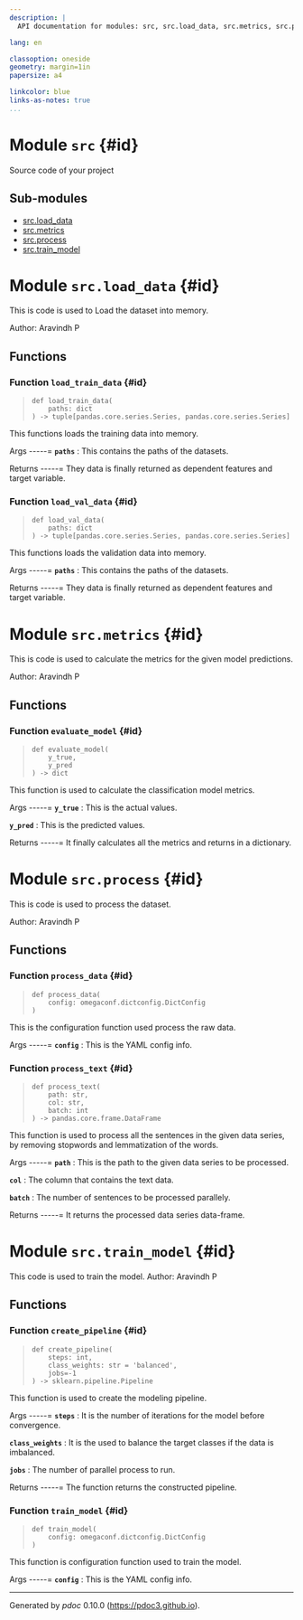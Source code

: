 ```yaml
---
description: |
  API documentation for modules: src, src.load_data, src.metrics, src.process, src.train_model.

lang: en

classoption: oneside
geometry: margin=1in
papersize: a4

linkcolor: blue
links-as-notes: true
...
```


# Module `src` {#id}

Source code of your project

## Sub-modules

* [src.load_data](#module-srcload_data-id)
* [src.metrics](#module-srcmetrics-id)
* [src.process](#module-srcprocess-id)
* [src.train_model](#module-srctrain_model-id)

# Module `src.load_data` {#id}

This is code is used to Load the dataset into memory.

Author: Aravindh P

## Functions

### Function `load_train_data` {#id}

>     def load_train_data(
>         paths: dict
>     ) ‑> tuple[pandas.core.series.Series, pandas.core.series.Series]


This functions loads the training data into memory.

Args
-----=
**```paths```**
:   This contains the paths of the datasets.

Returns
-----=
They data is finally returned as dependent features and target variable.

### Function `load_val_data` {#id}

>     def load_val_data(
>         paths: dict
>     ) ‑> tuple[pandas.core.series.Series, pandas.core.series.Series]


This functions loads the validation data into memory.

Args
-----=
**```paths```**
:   This contains the paths of the datasets.

Returns
-----=
They data is finally returned as dependent features and target variable.

# Module `src.metrics` {#id}

This is code is used to calculate the metrics for the given model predictions.

Author: Aravindh P

## Functions

### Function `evaluate_model` {#id}

>     def evaluate_model(
>         y_true,
>         y_pred
>     ) ‑> dict


This function is used to calculate the classification model metrics.

Args
-----=
**```y_true```**
:   This is the actual values.


**```y_pred```**
:   This is the predicted values.



Returns
-----=
It finally calculates all the metrics and returns in a dictionary.

# Module `src.process` {#id}

This is code is used to process the dataset.

Author: Aravindh P

## Functions

### Function `process_data` {#id}

>     def process_data(
>         config: omegaconf.dictconfig.DictConfig
>     )


This is the configuration function used process the raw data.

Args
-----=
**```config```**
:   This is the YAML config info.

### Function `process_text` {#id}

>     def process_text(
>         path: str,
>         col: str,
>         batch: int
>     ) ‑> pandas.core.frame.DataFrame


This function is used to process all the sentences in the given data series, by removing stopwords and lemmatization of
the words.

Args
-----=
**```path```**
:   This is the path to the given data series to be processed.


**```col```**
:   The column that contains the text data.


**```batch```**
:   The number of sentences to be processed parallely.



Returns
-----=
It returns the processed data series data-frame.

# Module `src.train_model` {#id}

This code is used to train the model.
Author: Aravindh P

## Functions

### Function `create_pipeline` {#id}

>     def create_pipeline(
>         steps: int,
>         class_weights: str = 'balanced',
>         jobs=-1
>     ) ‑> sklearn.pipeline.Pipeline


This function is used to create the modeling pipeline.

Args
-----=
**```steps```**
:   It is the number of iterations for the model before convergence.


**```class_weights```**
:   It is the used to balance the target classes if the data is imbalanced.


**```jobs```**
:   The number of parallel process to run.



Returns
-----=
The function returns the constructed pipeline.

### Function `train_model` {#id}

>     def train_model(
>         config: omegaconf.dictconfig.DictConfig
>     )


This function is configuration function used to train the model.

Args
-----=
**```config```**
:   This is the YAML config info.





-----
Generated by *pdoc* 0.10.0 (<https://pdoc3.github.io>).
